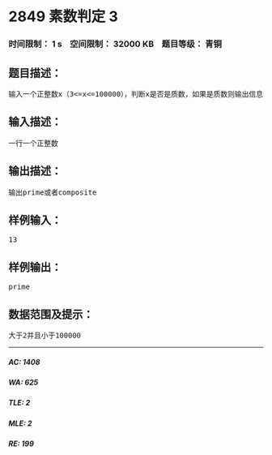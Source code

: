 # 2849 素数判定 3   
### 时间限制： 1 s&nbsp;&nbsp;&nbsp;&nbsp;空间限制： 32000 KB&nbsp;&nbsp;&nbsp;&nbsp;题目等级： 青铜  
## 题目描述：  

<pre>
输入一个正整数x（3<=x<=100000），判断x是否是质数，如果是质数则输出信息“prime”，否则输出“composite”。
</pre>
  
  
## 输入描述：  

<pre>
一行一个正整数
</pre>
  
  
## 输出描述：  

<pre>
输出prime或者composite
</pre>
  
  
## 样例输入：  

<pre>
13
</pre>
  
  
## 样例输出：  

<pre>
prime
</pre>
  
  
## 数据范围及提示：  

<pre>
大于2并且小于100000
</pre>
  
  
***  

##### AC: 1408  
##### WA: 625  
##### TLE: 2  
##### MLE: 2  
##### RE: 199  
